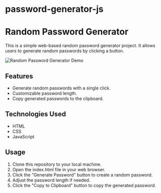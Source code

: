 # password-generator-js
# Random Password Generator

This is a simple web-based random password generator project. It allows users to generate random passwords by clicking a button.

![Random Password Generator Demo](demo.gif)

## Features

- Generate random passwords with a single click.
- Customizable password length.
- Copy generated passwords to the clipboard.

## Technologies Used

- HTML
- CSS
- JavaScript

## Usage

1. Clone this repository to your local machine.
2. Open the index.html file in your web browser.
3. Click the "Generate Password" button to create a random password.
4. Adjust the password length if needed.
5. Click the "Copy to Clipboard" button to copy the generated password.
